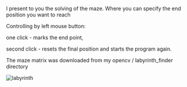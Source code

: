 I present to you the solving of the maze. Where you can specify the end position you want to reach

Controlling by left mouse button:

one click - marks the end point,

second click - resets the final position and starts the program again.

The maze matrix was downloaded from my opencv / labyrinth_finder directory

![labyrinth](https://user-images.githubusercontent.com/44371092/80143818-af978280-85ad-11ea-8e08-5970c9c28273.gif)

